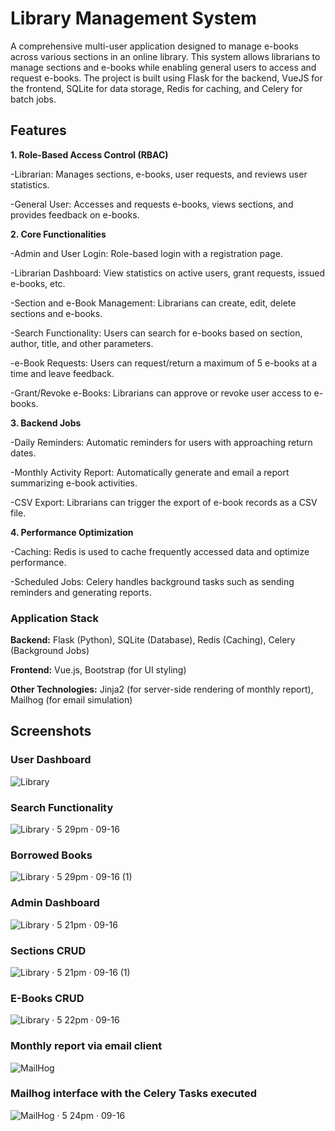 # Library Management System 
A comprehensive multi-user application designed to manage e-books across various sections in an online library. This system allows librarians to manage sections and e-books while enabling general users to access and request e-books. The project is built using Flask for the backend, VueJS for the frontend, SQLite for data storage, Redis for caching, and Celery for batch jobs.

## Features
**1. Role-Based Access Control (RBAC)**

-Librarian: Manages sections, e-books, user requests, and reviews user statistics.

-General User: Accesses and requests e-books, views sections, and provides feedback on e-books.

**2. Core Functionalities**

-Admin and User Login: Role-based login with a registration page.

-Librarian Dashboard: View statistics on active users, grant requests, issued e-books, etc.

-Section and e-Book Management: Librarians can create, edit, delete sections and e-books.

-Search Functionality: Users can search for e-books based on section, author, title, and other parameters.

-e-Book Requests: Users can request/return a maximum of 5 e-books at a time and leave feedback.

-Grant/Revoke e-Books: Librarians can approve or revoke user access to e-books.

**3. Backend Jobs**

-Daily Reminders: Automatic reminders for users with approaching return dates.

-Monthly Activity Report: Automatically generate and email a report summarizing e-book activities.

-CSV Export: Librarians can trigger the export of e-book records as a CSV file.

**4. Performance Optimization**

-Caching: Redis is used to cache frequently accessed data and optimize performance.

-Scheduled Jobs: Celery handles background tasks such as sending reminders and generating reports.

### Application Stack

**Backend:** Flask (Python), SQLite (Database), Redis (Caching), Celery (Background Jobs)

**Frontend:** Vue.js, Bootstrap (for UI styling)

**Other Technologies:** Jinja2 (for server-side rendering of monthly report), Mailhog (for email simulation)

## Screenshots
### User Dashboard
![Library](https://github.com/user-attachments/assets/3a947ed0-edce-4625-bc48-670c5dae5cc0)
### Search Functionality
![Library · 5 29pm · 09-16](https://github.com/user-attachments/assets/e55d4082-3a10-444a-baa1-6c88ae63d738)
### Borrowed Books
![Library · 5 29pm · 09-16 (1)](https://github.com/user-attachments/assets/304e19e7-0ad4-4bd6-bf70-3c75d255a65a)
### Admin Dashboard
![Library · 5 21pm · 09-16](https://github.com/user-attachments/assets/bf04decb-9ba0-45ab-ac84-de5c4326926a)
### Sections CRUD
![Library · 5 21pm · 09-16 (1)](https://github.com/user-attachments/assets/fef55bca-4a1f-4975-b5c4-c1fc9a2c7457)
### E-Books CRUD
![Library · 5 22pm · 09-16](https://github.com/user-attachments/assets/ec235b62-813c-4127-9687-6deaac83e8cd)
### Monthly report via email client
![MailHog](https://github.com/user-attachments/assets/698ee1d6-0aa9-4066-a4f8-e53bce6af183)
### Mailhog interface with the Celery Tasks executed
![MailHog · 5 24pm · 09-16](https://github.com/user-attachments/assets/ff3583fc-09d8-457b-bae2-0bf21d2d41c5)



